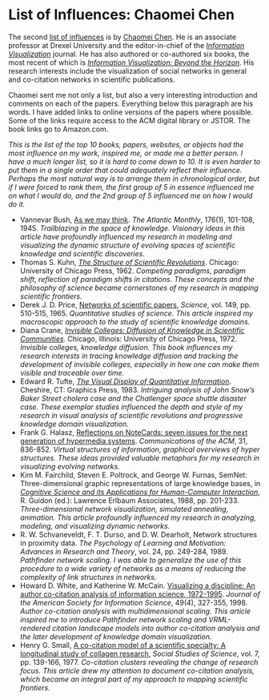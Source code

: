 # List of Influences: Chaomei Chen

The second <a href="/tag/influences">list of influences</a> is by <a href="http://www.pages.drexel.edu/~cc345/">Chaomei Chen</a>. He is an associate professor at Drexel University and the editor-in-chief of the <em><a href="http://www.palgrave-journals.com/ivs/index.html">Information Visualization</a></em> journal. He has also authored or co-authored six books, the most recent of which is <em><a href="http://www.amazon.com/exec/obidos/ASIN/1852337893/">Information Visualization: Beyond the Horizon</a></em>. His research interests include the visualization of social networks in general and co-citation networks in scientific publications.

Chaomei sent me not only a list, but also a very interesting introduction and comments on each of the papers. Everything below this paragraph are his words. I have added links to online versions of the papers where possible. Some of the links require access to the ACM digital library or JSTOR. The book links go to Amazon.com.

<em>This is the list of the top 10 books, papers, websites, or objects had the most influence on my work, inspired me, or made me a better person. I have a much longer list, so it is hard to come down to 10. It is even harder to put them in a single order that could adequately reflect their influence. Perhaps the most natural way is to arrange them in chronological order, but if I were forced to rank them, the first group of 5 in essence influenced me on what I would do, and the 2nd group of 5 influenced me on how I would do it.</em>

- Vannevar Bush, <a href="http://www.theatlantic.com/doc/194507/bush">As we may think</a>. <em>The Atlantic Monthly</em>, 176(1), 101-108, 1945. <em>Trailblazing in the space of knowledge. Visionary ideas in this article have profoundly influenced my research in modeling and visualizing the dynamic structure of evolving spaces of scientific knowledge and scientific discoveries.</em>
- Thomas S. Kuhn, <em><a href="http://www.amazon.com/Structure-Scientific-Revolutions-Thomas-Kuhn/dp/0226458083">The Structure of Scientific Revolutions</a></em>. Chicago: University of Chicago Press, 1962. <em>Competing paradigms, paradigm shift, reflection of paradigm shifts in citations. These concepts and the philosophy of science became cornerstones of my research in mapping scientific frontiers.</em>
- Derek J. D. Price, <a href="http://www.garfield.library.upenn.edu/papers/pricenetworks1965.pdf">Networks of scientific papers</a>, <em>Science</em>, vol. 149, pp. 510-515, 1965. <em>Quantitative studies of science. This article inspired my macroscopic approach to the study of scientific knowledge domains.</em>
- Diana Crane, <em><a href="http://www.amazon.com/Invisible-Colleges-Diffusion-Scientific-Communities/dp/0226118576/">Invisible Colleges: Diffusion of Knowledge in Scientific Communities</a></em>. Chicago, Illinois: University of Chicago Press, 1972. <em>Invisible colleges, knowledge diffusion. This book influences my research interests in tracing knowledge diffusion and tracking the development of invisible colleges, especially in how one can make them visible and traceable over time.</em>
- Edward R. Tufte, <em><a href="http://www.amazon.com/Visual-Display-Quantitative-Information/dp/0961392142">The Visual Display of Quantitative Information</a></em>. Cheshire, CT: Graphics Press, 1983. <em>Intriguing analysis of John Snow’s Baker Street cholera case and the Challenger space shuttle disaster case. These exemplar studies influenced the depth and style of my research in visual analysis of scientific revolutions and progressive knowledge domain visualization.</em>
- Frank G. Halasz, <a href="http://portal.acm.org/citation.cfm?id=48514&amp;dl=">Reflections on NoteCards: seven issues for the next generation of hypermedia systems</a>. <em>Communications of the ACM</em>, 31, 836-852. <em>Virtual structures of information, graphical overviews of hyper structures. These ideas provided valuable metaphors for my research in visualizing evolving networks.</em>
- Kim M. Fairchild, Steven E. Poltrock, and George W. Furnas, SemNet: Three-dimensional graphic representations of large knowledge bases, in <em><a href="http://www.amazon.com/COGNITIVE-SCIENCE-APPLICATION-Interacting-Computers/dp/0898598842">Cognitive Science and its Applications for Human-Computer Interaction</a></em>, R. Guidon (ed.): Lawrence Erlbaum Associates, 1988, pp. 201-233. <em>Three-dimensional network visualization, simulated annealing, animation. This article profoundly influenced my research in analyzing, modeling, and visualizing dynamic networks.</em>
- R. W. Schvaneveldt, F. T. Durso, and D. W. Dearholt, Network structures in proximity data. <em>The Psychology of Learning and Motivation: Advances in Research and Theory</em>, vol. 24, pp. 249-284, 1989. <em>Pathfinder network scaling. I was able to generalize the use of this procedure to a wide variety of networks as a means of reducing the complexity of link structures in networks.</em>
- Howard D. White, and Katherine W. McCain. <a href="http://www.asis.org/Publications/JASIS/Best_Jasist/1998WhiteandMcCain.pdf">Visualizing a discipline: An author co-citation analysis of information science, 1972-1995</a>. <em>Journal of the American Society for Information Science</em>, 49(4), 327-355, 1998. <em> Author co-citation analysis with multidimensional scaling. This article inspired me to introduce Pathfinder network scaling and VRML-rendered citation landscape models into author co-citation analysis and the later development of knowledge domain visualization.</em>
- Henry G. Small, <a href="http://links.jstor.org/sici?sici=0306-3127(197705)7%3A2%3C139%3AACMOAS%3E2.0.CO%3B2-J">A co-citation model of a scientific specialty: A longitudinal study of collagen research</a>, <em>Social Studies of Science</em>, vol. 7, pp. 139-166, 1977. <em>Co-citation clusters revealing the change of research focus. This article drew my attention to document co-citation analysis, which became an integral part of my approach to mapping scientific frontiers.</em>
